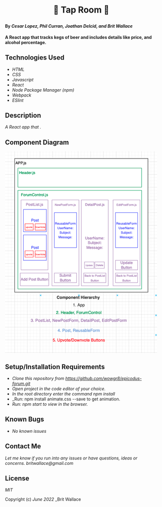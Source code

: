 #  <p align="center"> 🍺 **Tap Room** 🍺 </p>


#### By _**Cesar Lopez, Phil Curran, Joathan Delcid, and Brit Wallace**_

#### A React app that tracks kegs of beer and includes details like price, and alcohol percentage. 

## Technologies Used

* _HTML_
* _CSS_
* _Javascript_
* _React_
* _Node Package Manager (npm)_
* _Webpack_
* _ESlint_



## Description

_A React app that ._

## Component Diagram

![component diagram](./src/img/epicodus-forum-diagram.png)


## Setup/Installation Requirements

* _Clone this repository from https://github.com/wowgr8/epicodus-forum.git_
* _Open project in the code editor of your choice._
* _In the root directory enter the command npm install_
* _Run: npm install animate.css --save to get animation.
* _Run: npm start to view in the browser._


## Known Bugs

* _No known issues_

## Contact Me

_Let me know if you run into any issues or have questions, ideas or concerns. britwallace@gmail.com_

## License

_MIT_

Copyright (c) _June 2022_ _Brit Wallace